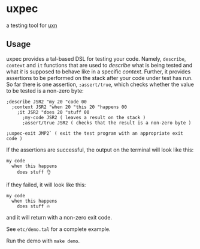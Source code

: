 # uxpec

a testing tool for [uxn](https://100r.co/site/uxn.html)

## Usage

uxpec provides a tal-based DSL for testing your code. Namely, `describe`,
`context` and `it` functions that are used to *describe* what is being tested
and what *it* is supposed to behave like in a specific *context*. Further, it
provides assertions to be performed on the stack after your code under test has
run. So far there is one assertion, `;assert/true`, which checks whether the
value to be tested is a non-zero byte:

```
;describe JSR2 "my 20 "code 00
  ;context JSR2 "when 20 "this 20 "happens 00
    ;it JSR2 "does 20 "stuff 00
      ;my-code JSR2 ( leaves a result on the stack )
      ;assert/true JSR2 ( checks that the result is a non-zero byte )

;uxpec-exit JMP2` ( exit the test program with an appropriate exit code )
```

If the assertions are successful, the output on the terminal will look like
this:

```
my code
  when this happens
    does stuff 👌
```

if they failed, it will look like this:

```
my code
  when this happens
    does stuff 🔥
```

and it will return with a non-zero exit code.

See `etc/demo.tal` for a complete example.

Run the demo with `make demo`.

